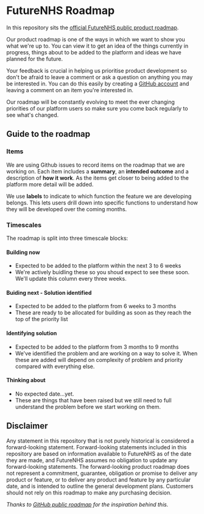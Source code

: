 # FutureNHS Roadmap
In this repository sits the [official FutureNHS public product roadmap](https://github.com/nhsengland/futurenhs-roadmap/projects/1).

Our product roadmap is one of the ways in which we want to show you what we're up to. You can view it to get an idea of the things currently in progress, things about to be added to the platform and ideas we have planned for the future.

Your feedback is crucial in helping us prioritise product development so don't be afraid to leave a comment or ask a question on anything you may be interested in. You can do this easily by creating a [GitHub account](https://github.com/join) and leaving a comment on an item you're interested in.

Our roadmap will be constantly evolving to meet the ever changing priorities of our platform users so make sure you come back regularly to see what's changed.

## Guide to the roadmap

### Items
We are using Github issues to record items on the roadmap that we are working on. Each item includes a **summary**, an **intended outcome** and a description of **how it work**. As the items get closer to being added to the platform more detail will be added.

We use **labels** to indicate to which function the feature we are developing belongs. This lets users drill down into specific functions to understand how they will be developed over the coming months.

### Timescales

The roadmap is split into three timescale blocks:
#### Building now 
- Expected to be added to the platform within the next 3 to 6 weeks
- We're actively buidling these so you shoud expect to see these soon. We'll update this column every three weeks.

#### Buiding next - Solution identified
- Expected to be added to the platform from 6 weeks to 3 months
- These are ready to be allocated for building as soon as they reach the top of the priority list

#### Identifying solution
- Expected to be added to the platform from 3 months to 9 months
- We've identified the problem and are working on a way to solve it. When these are added will depend on complexity of problem and priority compared with everything else.

#### Thinking about
- No expected date...yet.
- These are things that have been raised but we still need to full understand the problem before we start working on them.


## Disclaimer
Any statement in this repository that is not purely historical is considered a forward-looking statement. Forward-looking statements included in this repository are based on information available to FutureNHS as of the date they are made, and FutureNHS assumes no obligation to update any forward-looking statements. The forward-looking product roadmap does not represent a commitment, guarantee, obligation or promise to deliver any product or feature, or to deliver any product and feature by any particular date, and is intended to outline the general development plans. Customers should not rely on this roadmap to make any purchasing decision.

_Thanks to [GitHub public roadmap](https://github.com/github/roadmap) for the inspiration behind this._
